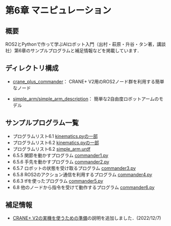 # 第6章 マニピュレーション

## 概要

ROS2とPythonで作って学ぶAIロボット入門（出村・萩原・升谷・タン著，講談社）第6章のサンプルプログラムと補足情報などを掲載しています．

## ディレクトリ構成

- [crane_plus_commander](crane_plus_commander)： CRANE+ V2用のROS2ノード群を利用する簡単なノード

- [simple_arm/simple_arm_description](simple_arm/simple_arm_description)： 簡単な2自由度ロボットアームのモデル

## サンプルプログラム一覧
- プログラムリスト6.1 [kinematics.pyの一部](crane_plus_commander/crane_plus_commander/kinematics.py#L59-L68)
- プログラムリスト6.2 [kinematics.pyの一部](crane_plus_commander/crane_plus_commander/kinematics.py#L71-L95)
- プログラムリスト6.2 [simple_arm.urdf](simple_arm/simple_arm_description/urdf/simple_arm.urdf)
- 6.5.5 関節を動かすプログラム [commander1.py](crane_plus_commander/crane_plus_commander/commander1.py)
- 6.5.6 手先を動かすプログラム [commander2.py](crane_plus_commander/crane_plus_commander/commander2.py)
- 6.5.7 ロボットの状態を受け取るプログラム [commander3.py](crane_plus_commander/crane_plus_commander/commander3.py)
- 6.5.8 ROS2のアクション通信を利用するプログラム [commander4.py](crane_plus_commander/crane_plus_commander/commander4.py)
- 6.6.3 tfを使ったプログラム [commander5.py](crane_plus_commander/crane_plus_commander/commander5.py)
- 6.8 他のノードから指令を受けて動作するプログラム [commander6.py](crane_plus_commander/crane_plus_commander/commander6.py)

## 補足情報

- [CRANE+ V2の実機を使うための準備](crane_plus_commander#準備)の説明を追加しました．(2022/12/7)
